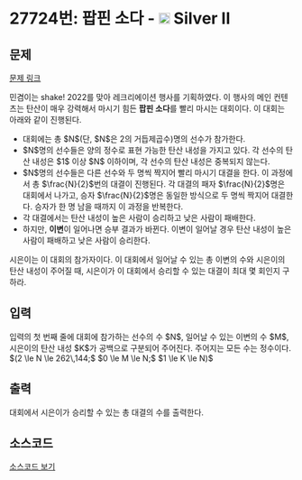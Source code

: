 # 27724번: 팝핀 소다 - <img src="https://static.solved.ac/tier_small/9.svg" style="height:20px" /> Silver II

<!-- performance -->

<!-- 문제 제출 후 깃허브에 푸시를 했을 때 제출한 코드의 성능이 입력될 공간입니다.-->

<!-- end -->

## 문제

[문제 링크](https://boj.kr/27724)

<p>민겸이는 shake! 2022를 맞아 레크리에이션 행사를 기획하였다. 이 행사의 메인 컨텐츠는 탄산이 매우 강력해서 마시기 힘든 <strong>팝핀 소다</strong>를 빨리 마시는 대회이다. 이 대회는 아래와 같이 진행된다.</p>

<ul>
<li>대회에는 총 $N$(단, $N$은 2의 거듭제곱수)명의 선수가 참가한다.</li>
<li>$N$명의 선수들은 양의 정수로 표현 가능한 탄산 내성을 가지고 있다. 각 선수의 탄산 내성은 $1$ 이상 $N$ 이하이며, 각 선수의 탄산 내성은 중복되지 않는다.</li>
<li>$N$명의 선수들은 다른 선수와 두 명씩 짝지어 빨리 마시기 대결을 한다. 이 과정에서 총 $\frac{N}{2}$번의 대결이 진행된다. 각 대결의 패자 $\frac{N}{2}$명은 대회에서 나가고, 승자 $\frac{N}{2}$명은 동일한 방식으로 두 명씩 짝지어 대결한다. 승자가 한 명 남을 때까지 이 과정을 반복한다.</li>
<li>각 대결에서는 탄산 내성이 높은 사람이 승리하고 낮은 사람이 패배한다.</li>
<li>하지만, <strong>이변</strong>이 일어나면 승부 결과가 바뀐다. 이변이 일어날 경우 탄산 내성이 높은 사람이 패배하고 낮은 사람이 승리한다.</li>
</ul>

<p>시은이는 이 대회의 참가자이다. 이 대회에서 일어날 수 있는 총 이변의 수와 시은이의 탄산 내성이 주어질 때, 시은이가 이 대회에서 승리할 수 있는 대결이 최대 몇 회인지 구하라.</p>

## 입력

<p>입력의 첫 번째 줄에 대회에 참가하는 선수의 수 $N$, 일어날 수 있는 이변의 수 $M$, 시은이의 탄산 내성 $K$가 공백으로 구분되어 주어진다. 주어지는 모든 수는 정수이다. $(2 \le N \le 262\,144;$ $0 \le M \le N;$ $1 \le K \le N)$</p>

## 출력

<p>대회에서 시은이가 승리할 수 있는 총 대결의 수를 출력한다.</p>

## 소스코드

[소스코드 보기](팝핀%20소다.cpp)